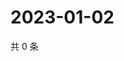 # 2023-01-02

共 0 条

<!-- BEGIN WEIBO -->
<!-- 最后更新时间 Mon Jan 02 2023 07:13:20 GMT+0800 (China Standard Time) -->

<!-- END WEIBO -->
